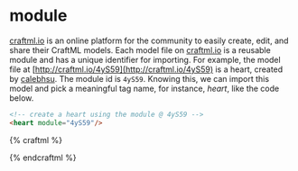 # module

[craftml.io](https://craftml.io/) is an online platform for the community to
easily create, edit, and share their CraftML models. Each model file on
[craftml.io](https://craftml.io/) is a reusable module and has a unique identifier
for importing. For example, the model file at [http://craftml.io/4yS59](http://craftml.io/4yS59)
is a heart, created by [calebhsu](http://craftml.io/~calebhsu). The module id
is `4yS59`. Knowing this, we can import this model and pick a meaningful tag
name, for instance, _heart_, like the code below.

```html
<!-- create a heart using the module @ 4yS59 -->
<heart module="4yS59"/>
```

{% craftml %}
<!-- create a heart using the module @ 4yS59 -->
<heart module="4yS59"/>
{% endcraftml %}
